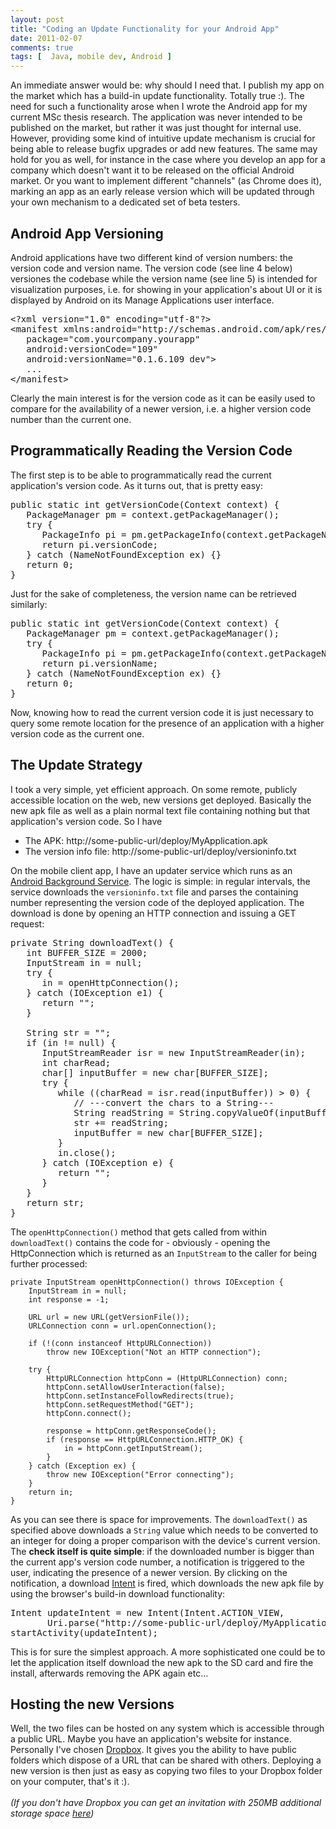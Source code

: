 ```yaml
---
layout: post
title: "Coding an Update Functionality for your Android App"
date: 2011-02-07
comments: true
tags: [  Java, mobile dev, Android ]
---
```

An immediate answer would be: why should I need that. I publish my app on the market which has a build-in update functionality. Totally true :). The need for such a functionality arose when I wrote the Android app for my current MSc thesis research. The application was never intended to be published on the market, but rather it was just thought for internal use. However, providing some kind of intuitive update mechanism is crucial for being able to release bugfix upgrades or add new features. The same may hold for you as well, for instance in the case where you develop an app for a company which doesn't want it to be released on the official Android market. Or you want to implement different "channels" (as Chrome does it), marking an app as an early release version which will be updated through your own mechanism to a dedicated set of beta testers.

## Android App Versioning
Android applications have two different kind of version numbers: the version code and version name. The version code (see line 4 below) versiones the codebase while the version name (see line 5) is intended for visualization purposes, i.e. for showing in your application's about UI or it is displayed by Android on its Manage Applications user interface.  

<pre class="brush:xml">&lt;?xml version="1.0" encoding="utf-8"?&gt;<br />&lt;manifest xmlns:android="http://schemas.android.com/apk/res/android"<br />   package="com.yourcompany.yourapp" <br />   android:versionCode="109"<br />   android:versionName="0.1.6.109 dev"&gt;<br />   ...<br />&lt;/manifest&gt;<br /></pre>

Clearly the main interest is for the version code as it can be easily used to compare for the availability of a newer version, i.e. a higher version code number than the current one.

## Programmatically Reading the Version Code

The first step is to be able to programmatically read the current application's version code. As it turns out, that is pretty easy:

<pre class="brush:java">public static int getVersionCode(Context context) {<br />   PackageManager pm = context.getPackageManager();<br />   try {<br />      PackageInfo pi = pm.getPackageInfo(context.getPackageName(), 0);<br />      return pi.versionCode;<br />   } catch (NameNotFoundException ex) {}<br />   return 0;<br />}</pre>Just for the sake of completeness, the version name can be retrieved similarly:<br /><pre class="brush:java">public static int getVersionCode(Context context) {<br />   PackageManager pm = context.getPackageManager();<br />   try {<br />      PackageInfo pi = pm.getPackageInfo(context.getPackageName(), 0);<br />      return pi.versionName;<br />   } catch (NameNotFoundException ex) {}<br />   return 0;<br />}</pre>

Now, knowing how to read the current version code it is just necessary to query some remote location for the presence of an application with a higher version code as the current one.

## The Update Strategy

I took a very simple, yet efficient approach. On some remote, publicly accessible location on the web, new versions get deployed. Basically the new apk file as well as a plain normal text file containing nothing but that application's version code. So I have

- The APK: http://some-public-url/deploy/MyApplication.apk
- The version info file: http://some-public-url/deploy/versioninfo.txt

On the mobile client app, I have an updater service which runs as an <a href="http://developer.android.com/reference/android/app/Service.html">Android Background Service</a>. The logic is simple: in regular intervals, the service downloads the `versioninfo.txt` file and parses the containing number representing the version code of the deployed application. The download is done by opening an HTTP connection and issuing a GET request:

<pre class="brush:java">private String downloadText() {<br />   int BUFFER_SIZE = 2000;<br />   InputStream in = null;<br />   try {<br />      in = openHttpConnection();<br />   } catch (IOException e1) {<br />      return "";<br />   }<br /><br />   String str = "";<br />   if (in != null) {<br />      InputStreamReader isr = new InputStreamReader(in);<br />      int charRead;<br />      char[] inputBuffer = new char[BUFFER_SIZE];<br />      try {<br />         while ((charRead = isr.read(inputBuffer)) &gt; 0) {<br />            // ---convert the chars to a String---<br />            String readString = String.copyValueOf(inputBuffer, 0, charRead);<br />            str += readString;<br />            inputBuffer = new char[BUFFER_SIZE];<br />         }<br />         in.close();<br />      } catch (IOException e) {<br />         return "";<br />      }<br />   }<br />   return str;<br />}</pre>

The `openHttpConnection()` method that gets called from within `downloadText()` contains the code for - obviously - opening the HttpConnection which is returned as an `InputStream` to the caller for being further processed:

    private InputStream openHttpConnection() throws IOException {
        InputStream in = null;
        int response = -1;

        URL url = new URL(getVersionFile());
        URLConnection conn = url.openConnection();

        if (!(conn instanceof HttpURLConnection))
            throw new IOException("Not an HTTP connection");

        try {
            HttpURLConnection httpConn = (HttpURLConnection) conn;
            httpConn.setAllowUserInteraction(false);
            httpConn.setInstanceFollowRedirects(true);
            httpConn.setRequestMethod("GET");
            httpConn.connect();

            response = httpConn.getResponseCode();
            if (response == HttpURLConnection.HTTP_OK) {
                in = httpConn.getInputStream();
            }
        } catch (Exception ex) {
            throw new IOException("Error connecting");
        }
        return in;
    }

As you can see there is space for improvements. The `downloadText()` as specified above downloads a `String` value which needs to be converted to an integer for doing a proper comparison with the device's current version.  
The **check itself is quite simple**: if the downloaded number is bigger than the current app's version code number, a notification is triggered to the user, indicating the presence of a newer version. By clicking on the notification, a download <a href="http://developer.android.com/reference/android/content/Intent.html">Intent</a> is fired, which downloads the new apk file by using the browser's build-in download functionality:

<pre class="brush:java">Intent updateIntent = new Intent(Intent.ACTION_VIEW,<br />       Uri.parse("http://some-public-url/deploy/MyApplication.apk"));<br />startActivity(updateIntent);</pre>

This is for sure the simplest approach. A more sophisticated one could be to let the application itself download the new apk to the SD card and fire the install, afterwards removing the APK again etc...

## Hosting the new Versions
Well, the two files can be hosted on any system which is accessible through a public URL. Maybe you have an application's website for instance. Personally I've chosen <a href="https://www.getdropbox.com/referrals/NTEwOTM2OQ">Dropbox</a>. It gives you the ability to have public folders which dispose of a URL that can be shared with others. Deploying a new version is then just as easy as copying two files to your Dropbox folder on your computer, that's it :).<br /><br /><i>(If you don't have Dropbox you can get an invitation with 250MB additional storage space <a href="https://www.getdropbox.com/referrals/NTEwOTM2OQ">here</a>)</i>